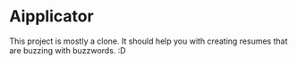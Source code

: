 # Aipplicator

This project is mostly a clone. It should help you with creating resumes that are buzzing with buzzwords. :D

